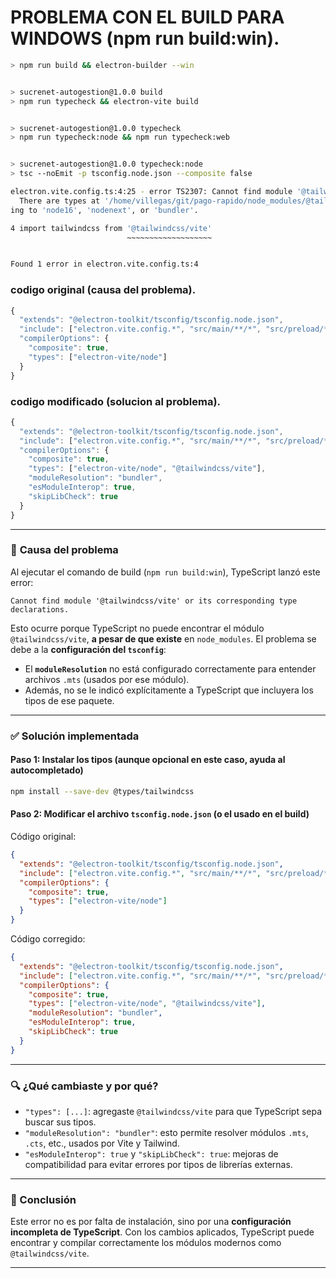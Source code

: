 # PROBLEMA CON EL BUILD PARA WINDOWS (npm run build:win).


```bash
> npm run build && electron-builder --win


> sucrenet-autogestion@1.0.0 build
> npm run typecheck && electron-vite build


> sucrenet-autogestion@1.0.0 typecheck
> npm run typecheck:node && npm run typecheck:web


> sucrenet-autogestion@1.0.0 typecheck:node
> tsc --noEmit -p tsconfig.node.json --composite false

electron.vite.config.ts:4:25 - error TS2307: Cannot find module '@tailwindcss/vite' or its corresponding type declarations.
  There are types at '/home/villegas/git/pago-rapido/node_modules/@tailwindcss/vite/dist/index.d.mts', but this result could not be resolved under your current 'moduleResolution' setting. Consider updat
ing to 'node16', 'nodenext', or 'bundler'.

4 import tailwindcss from '@tailwindcss/vite'
                          ~~~~~~~~~~~~~~~~~~~


Found 1 error in electron.vite.config.ts:4
```

### codigo original (causa del problema).

```ts tsconfig.node.json (original).
{
  "extends": "@electron-toolkit/tsconfig/tsconfig.node.json",
  "include": ["electron.vite.config.*", "src/main/**/*", "src/preload/**/*"],
  "compilerOptions": {
    "composite": true,
    "types": ["electron-vite/node"]
  }
}
```

### codigo modificado (solucion al problema).
```ts tsconfig.node.json (modificado - solucion).
{
  "extends": "@electron-toolkit/tsconfig/tsconfig.node.json",
  "include": ["electron.vite.config.*", "src/main/**/*", "src/preload/**/*"],
  "compilerOptions": {
    "composite": true,
    "types": ["electron-vite/node", "@tailwindcss/vite"],
    "moduleResolution": "bundler",
    "esModuleInterop": true,
    "skipLibCheck": true
  }
}

```



---

### 🧩 **Causa del problema**

Al ejecutar el comando de build (`npm run build:win`), TypeScript lanzó este error:

```
Cannot find module '@tailwindcss/vite' or its corresponding type declarations.
```

Esto ocurre porque TypeScript no puede encontrar el módulo `@tailwindcss/vite`, **a pesar de que existe** en `node_modules`.
El problema se debe a la **configuración del `tsconfig`**:

* El **`moduleResolution`** no está configurado correctamente para entender archivos `.mts` (usados por ese módulo).
* Además, no se le indicó explícitamente a TypeScript que incluyera los tipos de ese paquete.

---

### ✅ **Solución implementada**

#### Paso 1: Instalar los tipos (aunque opcional en este caso, ayuda al autocompletado)

```bash
npm install --save-dev @types/tailwindcss
```

#### Paso 2: Modificar el archivo `tsconfig.node.json` (o el usado en el build)

Código original:

```json
{
  "extends": "@electron-toolkit/tsconfig/tsconfig.node.json",
  "include": ["electron.vite.config.*", "src/main/**/*", "src/preload/**/*"],
  "compilerOptions": {
    "composite": true,
    "types": ["electron-vite/node"]
  }
}
```

Código corregido:

```json
{
  "extends": "@electron-toolkit/tsconfig/tsconfig.node.json",
  "include": ["electron.vite.config.*", "src/main/**/*", "src/preload/**/*"],
  "compilerOptions": {
    "composite": true,
    "types": ["electron-vite/node", "@tailwindcss/vite"],
    "moduleResolution": "bundler",
    "esModuleInterop": true,
    "skipLibCheck": true
  }
}
```

---

### 🔍 **¿Qué cambiaste y por qué?**

* `"types": [...]`: agregaste `@tailwindcss/vite` para que TypeScript sepa buscar sus tipos.
* `"moduleResolution": "bundler"`: esto permite resolver módulos `.mts`, `.cts`, etc., usados por Vite y Tailwind.
* `"esModuleInterop": true` y `"skipLibCheck": true`: mejoras de compatibilidad para evitar errores por tipos de librerías externas.

---

### 🧠 Conclusión

Este error no es por falta de instalación, sino por una **configuración incompleta de TypeScript**.
Con los cambios aplicados, TypeScript puede encontrar y compilar correctamente los módulos modernos como `@tailwindcss/vite`.

---

